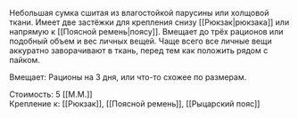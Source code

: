 Небольшая сумка сшитая из влагостойкой парусины или холщовой ткани. Имеет две застёжки для крепления снизу [[Рюкзак|рюкзака]] или напрямую к [[Поясной ремень|поясу]]. Вмещает до трёх рационов или подобный объем и вес личных вещей. Чаще всего все личные вещи аккуратно заворачивают в ткань, перед тем как положить рядом с пайком.

Вмещает: Рационы на 3 дня, или что-то схожее по размерам.<br>

Стоимость: 5 [[М.М.]]<br>
Крепление к: [[Рюкзак]], [[Поясной ремень]], [[Рыцарский пояс]]<br>